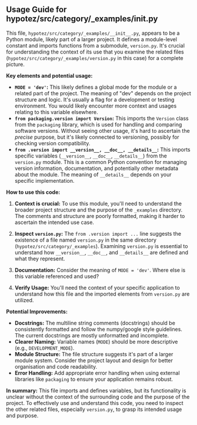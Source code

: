 ## Usage Guide for hypotez/src/category/_examples/__init__.py

This file, `hypotez/src/category/_examples/__init__.py`, appears to be a Python module, likely part of a larger project.  It defines a module-level constant and imports functions from a submodule, `version.py`.  It's crucial for understanding the context of its use that you examine the related files (`hypotez/src/category/_examples/version.py` in this case) for a complete picture.

**Key elements and potential usage:**

* **`MODE = 'dev'`:** This likely defines a global mode for the module or a related part of the project.  The meaning of "dev" depends on the project structure and logic. It's usually a flag for a development or testing environment.  You would likely encounter more context and usages relating to this variable elsewhere.
* **`from packaging.version import Version`:** This imports the `Version` class from the `packaging` library, which is used for handling and comparing software versions.  Without seeing other usage, it's hard to ascertain the *precise* purpose, but it's likely connected to versioning, possibly for checking version compatibility.
* **`from .version import __version__, __doc__, __details__`:**  This imports specific variables (`__version__`, `__doc__`, `__details__`) from the `version.py` module. This is a common Python convention for managing version information, documentation, and potentially other metadata about the module.  The meaning of `__details__` depends on your specific implementation.

**How to use this code:**

1. **Context is crucial:** To use this module, you'll need to understand the broader project structure and the purpose of the `_examples` directory. The comments and structure are poorly formatted, making it harder to ascertain the intended use case.

2. **Inspect `version.py`:** The `from .version import ...` line suggests the existence of a file named `version.py` in the same directory (`hypotez/src/category/_examples`). Examining `version.py` is essential to understand how `__version__`, `__doc__`, and `__details__` are defined and what they represent.

3. **Documentation:** Consider the meaning of `MODE = 'dev'`.  Where else is this variable referenced and used?

4. **Verify Usage:** You'll need the context of your specific application to understand how this file and the imported elements from `version.py` are utilized.

**Potential Improvements:**

* **Docstrings:** The multiline string comments (docstrings) should be consistently formatted and follow the numpy/google style guidelines.  The current docstrings are mostly unformatted and incomplete.
* **Clearer Naming:** Variable names (`MODE`) should be more descriptive (e.g., `DEVELOPMENT_MODE`).
* **Module Structure:** The file structure suggests it's part of a larger module system.  Consider the project layout and design for better organisation and code readability.
* **Error Handling:** Add appropriate error handling when using external libraries like `packaging` to ensure your application remains robust.


**In summary:**  This file imports and defines variables, but its functionality is unclear without the context of the surrounding code and the purpose of the project. To effectively use and understand this code, you need to inspect the other related files, especially `version.py`, to grasp its intended usage and purpose.